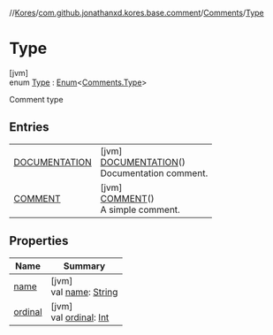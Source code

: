 //[Kores](../../../../index.md)/[com.github.jonathanxd.kores.base.comment](../../index.md)/[Comments](../index.md)/[Type](index.md)

# Type

[jvm]\
enum [Type](index.md) : [Enum](https://kotlinlang.org/api/latest/jvm/stdlib/kotlin/-enum/index.html)<[Comments.Type](index.md)> 

Comment type

## Entries

| | |
|---|---|
| [DOCUMENTATION](-d-o-c-u-m-e-n-t-a-t-i-o-n/index.md) | [jvm]<br>[DOCUMENTATION](-d-o-c-u-m-e-n-t-a-t-i-o-n/index.md)()<br>Documentation comment. |
| [COMMENT](-c-o-m-m-e-n-t/index.md) | [jvm]<br>[COMMENT](-c-o-m-m-e-n-t/index.md)()<br>A simple comment. |

## Properties

| Name | Summary |
|---|---|
| [name](index.md#-768341017%2FProperties%2F-1216412040) | [jvm]<br>val [name](index.md#-768341017%2FProperties%2F-1216412040): [String](https://kotlinlang.org/api/latest/jvm/stdlib/kotlin/-string/index.html) |
| [ordinal](index.md#2002779639%2FProperties%2F-1216412040) | [jvm]<br>val [ordinal](index.md#2002779639%2FProperties%2F-1216412040): [Int](https://kotlinlang.org/api/latest/jvm/stdlib/kotlin/-int/index.html) |
